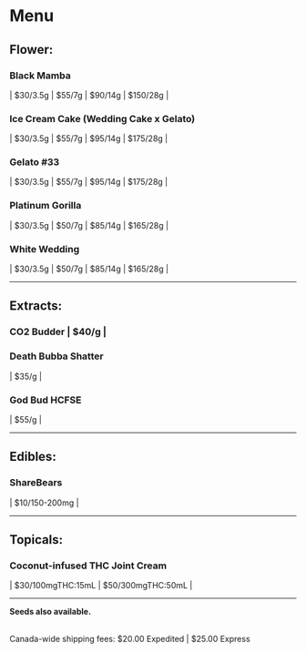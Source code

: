 # Menu

## Flower:
### Black Mamba 
| $30/3.5g | $55/7g | $90/14g | $150/28g |
### Ice Cream Cake (Wedding Cake x Gelato) 
| $30/3.5g | $55/7g | $95/14g | $175/28g |
### Gelato #33 
| $30/3.5g | $55/7g | $95/14g | $175/28g |
### Platinum Gorilla 
| $30/3.5g | $50/7g | $85/14g | $165/28g |
### White Wedding 
| $30/3.5g | $50/7g | $85/14g | $165/28g | 

--------------------------------------------------------------------- 

## Extracts:
### CO2 Budder | $40/g |
### Death Bubba Shatter 
| $35/g |
### God Bud HCFSE 
| $55/g |

--------------------------------------------------------------------- 

## Edibles:
### ShareBears 
| $10/150-200mg |
  
--------------------------------------------------------------------- 

## Topicals:
### Coconut-infused THC Joint Cream
| $30/100mgTHC:15mL | $50/300mgTHC:50mL |

--------------------------------------------------------------------- 

<b>Seeds also available.</b>

<br>
Canada-wide shipping fees:
$20.00 Expedited | $25.00 Express
